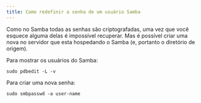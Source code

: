 ```yaml
---
title: Como redefinir a senha de um usuário Samba
---
```


Como no Samba todas as senhas são criptografadas, uma vez que você esquece alguma delas é impossível recuperar. Mas é possível criar uma nova no servidor que esta hospedando o Samba (e, portanto o diretório de origem).

Para mostrar os usuários do Samba:

```
sudo pdbedit -L -v
```

Para criar uma nova senha:

```
sudo smbpasswd -a user-name
```
